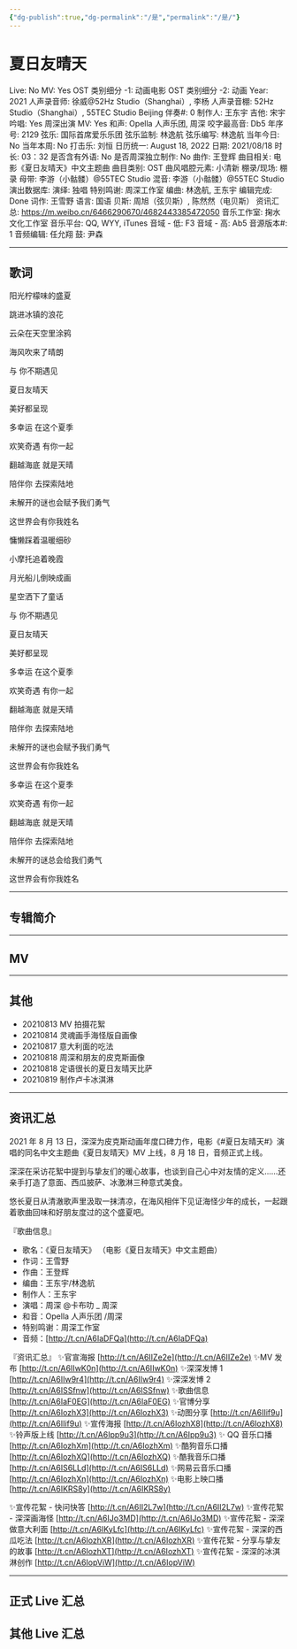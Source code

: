 ```yaml
---
{"dg-publish":true,"dg-permalink":"/是","permalink":"/是/"}
---
```



# 夏日友晴天

Live: No
MV: Yes
OST 类别细分 -1: 动画电影
OST 类别细分 -2: 动画
Year: 2021
人声录音师: 徐威@52Hz Studio（Shanghai）, 李杨
人声录音棚: 52Hz Studio（Shanghai）, 55TEC Studio Beijing
伴奏#: 0
制作人: 王东宇
吉他: 宋宇
吟唱: Yes
周深出演 MV: Yes
和声: Opella 人声乐团, 周深
咬字最高音: Db5
年序号: 2129
弦乐: 国际首席爱乐乐团
弦乐监制: 林逸航
弦乐编写: 林逸航
当年今日: No
当年本周: No
打击乐: 刘恒
日历统一: August 18, 2022
日期: 2021/08/18
时长: 03：32
是否含有外语: No
是否周深独立制作: No
曲作: 王登辉
曲目相关: 电影《夏日友晴天》中文主题曲
曲目类别: OST
曲风唱腔元素: 小清新
棚录/现场: 棚录
母带: 李游（小骷髅）@55TEC Studio
混音: 李游（小骷髅）@55TEC Studio
演出数据库:
演绎: 独唱
特别鸣谢: 周深工作室
编曲: 林逸航, 王东宇
编辑完成: Done
词作: 王雪野
语言: 国语
贝斯: 周旭（弦贝斯）, 陈然然（电贝斯）
资讯汇总: https://m.weibo.cn/6466290670/4682443385472050
音乐工作室: 掬水文化工作室
音乐平台: QQ, WYY, iTunes
音域 - 低: F3
音域 - 高: Ab5
音源版本#: 1
音频编辑: 任允翔
鼓: 尹森

---

## 歌词

阳光柠檬味的盛夏

跳进冰镇的浪花

云朵在天空里涂鸦

海风吹来了晴朗

与 你不期遇见

夏日友晴天

美好都呈现

多幸运 在这个夏季

欢笑奇遇 有你一起

翻越海底 就是天晴

陪伴你 去探索陆地

未解开的谜也会赋予我们勇气

这世界会有你我姓名

慵懒踩着温暖细砂

小摩托追着晚霞

月光船儿倒映成画

星空洒下了童话

与 你不期遇见

夏日友晴天

美好都呈现

多幸运 在这个夏季

欢笑奇遇 有你一起

翻越海底 就是天晴

陪伴你 去探索陆地

未解开的谜也会赋予我们勇气

这世界会有你我姓名

多幸运 在这个夏季

欢笑奇遇 有你一起

翻越海底 就是天晴

陪伴你 去探索陆地

未解开的谜总会给我们勇气

这世界会有你我姓名

---

## 专辑简介

---

## MV

---

## 其他

- 20210813 MV 拍摄花絮
- 20210814 灵魂画手海怪版自画像
- 20210817 意大利面的吃法
- 20210818 周深和朋友的皮克斯画像
- 20210818 定语很长的夏日友晴天比萨
- 20210819 制作卢卡冰淇淋

---

## 资讯汇总

   2021 年 8 月 13 日，深深为皮克斯动画年度口碑力作，电影《#夏日友晴天#》演唱的同名中文主题曲《夏日友晴天》MV 上线，8 月 18 日，音频正式上线。

  深深在采访花絮中提到与挚友们的暖心故事，也谈到自己心中对友情的定义……还亲手打造了意面、西瓜披萨、冰激淋三种意式美食。

  悠长夏日从清澈歌声里汲取一抹清凉，在海风相伴下见证海怪少年的成长，一起跟着歌曲回味和好朋友度过的这个盛夏吧。

『歌曲信息』

- 歌名：《夏日友晴天》
（电影《夏日友晴天》中文主题曲）
- 作词：王雪野
- 作曲：王登辉
- 编曲：王东宇/林逸航
- 制作人：王东宇
- 演唱：周深 @卡布叻 _ 周深
- 和音：Opella 人声乐团 /周深
- 特别鸣谢：周深工作室
- 音频：[http://t.cn/A6IaDFQa](http://t.cn/A6IaDFQa)

『资讯汇总』
✨官宣海报 [http://t.cn/A6IIZe2e](http://t.cn/A6IIZe2e)
✨MV 发布 [http://t.cn/A6IIwK0n](http://t.cn/A6IIwK0n)
✨深深发博 1 [http://t.cn/A6IIw9r4](http://t.cn/A6IIw9r4)
✨深深发博 2 [http://t.cn/A6ISSfnw](http://t.cn/A6ISSfnw)
✨歌曲信息 [http://t.cn/A6IaF0EG](http://t.cn/A6IaF0EG)
✨官博分享 [http://t.cn/A6IozhX3](http://t.cn/A6IozhX3)
✨动图分享 [http://t.cn/A6IIif9u](http://t.cn/A6IIif9u)
✨宣传海报 [http://t.cn/A6IozhX8](http://t.cn/A6IozhX8)
✨铃声版上线 [http://t.cn/A6Ipp9u3](http://t.cn/A6Ipp9u3)
✨ QQ 音乐口播 [http://t.cn/A6IozhXm](http://t.cn/A6IozhXm)
✨酷狗音乐口播 [http://t.cn/A6IozhXQ](http://t.cn/A6IozhXQ)
✨酷我音乐口播 [http://t.cn/A6IS6LLd](http://t.cn/A6IS6LLd)
✨网易云音乐口播 [http://t.cn/A6IozhXn](http://t.cn/A6IozhXn)
✨电影上映口播 [http://t.cn/A6IKRS8y](http://t.cn/A6IKRS8y)

✨宣传花絮 - 快问快答 [http://t.cn/A6II2L7w](http://t.cn/A6II2L7w)
✨宣传花絮 - 深深画海怪 [http://t.cn/A6IJo3MD](http://t.cn/A6IJo3MD)
✨宣传花絮 - 深深做意大利面 [http://t.cn/A6IKyLfc](http://t.cn/A6IKyLfc)
✨宣传花絮 - 深深的西瓜吃法 [http://t.cn/A6IozhXR](http://t.cn/A6IozhXR)
✨宣传花絮 - 分享与挚友的故事 [http://t.cn/A6IozhXT](http://t.cn/A6IozhXT)
✨宣传花絮 - 深深的冰淇淋创作 [http://t.cn/A6IopViW](http://t.cn/A6IopViW)

---

## 正式 Live 汇总

## 其他 Live 汇总
